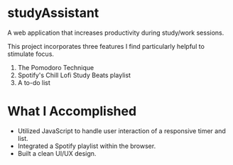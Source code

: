 # studyAssistant
A web application that increases productivity during study/work sessions.

This project incorporates three features I find particularly helpful to stimulate focus.
  1. The Pomodoro Technique
  2. Spotify's Chill Lofi Study Beats playlist
  3. A to-do list

# What I Accomplished

* Utilized JavaScript to handle user interaction of a responsive timer and list.
* Integrated a Spotify playlist within the browser.
* Built a clean UI/UX design.

